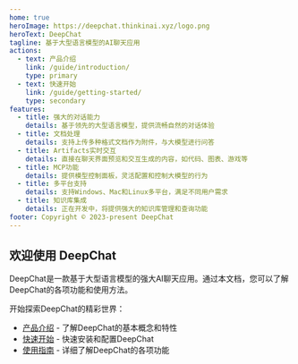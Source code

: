 ```yaml
---
home: true
heroImage: https://deepchat.thinkinai.xyz/logo.png
heroText: DeepChat
tagline: 基于大型语言模型的AI聊天应用
actions:
  - text: 产品介绍
    link: /guide/introduction/
    type: primary
  - text: 快速开始
    link: /guide/getting-started/
    type: secondary
features:
  - title: 强大的对话能力
    details: 基于领先的大型语言模型，提供流畅自然的对话体验
  - title: 文档处理
    details: 支持上传多种格式文档作为附件，与大模型进行问答
  - title: Artifacts实时交互
    details: 直接在聊天界面预览和交互生成的内容，如代码、图表、游戏等
  - title: MCP功能
    details: 提供模型控制面板，灵活配置和控制大模型的行为
  - title: 多平台支持
    details: 支持Windows、Mac和Linux多平台，满足不同用户需求
  - title: 知识库集成
    details: 正在开发中，将提供强大的知识库管理和查询功能
footer: Copyright © 2023-present DeepChat
---
```


## 欢迎使用 DeepChat

DeepChat是一款基于大型语言模型的强大AI聊天应用。通过本文档，您可以了解DeepChat的各项功能和使用方法。

开始探索DeepChat的精彩世界：

- [产品介绍](/guide/introduction/) - 了解DeepChat的基本概念和特性
- [快速开始](/guide/getting-started/) - 快速安装和配置DeepChat
- [使用指南](/guide/user-guide/) - 详细了解DeepChat的各项功能 